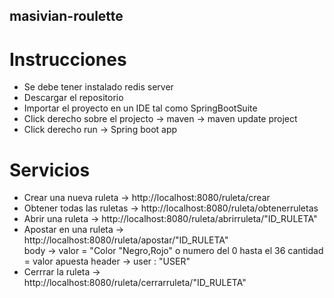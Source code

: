 ## masivian-roulette

# Instrucciones
- Se debe tener instalado redis server
- Descargar el repositorio
- Importar el proyecto en un IDE tal como SpringBootSuite
- Click derecho sobre el projecto -> maven -> maven update project
- Click derecho run -> Spring boot app

# Servicios
- Crear una nueva ruleta -> http://localhost:8080/ruleta/crear
- Obtener todas las ruletas -> http://localhost:8080/ruleta/obtenerruletas
- Abrir una ruleta -> http://localhost:8080/ruleta/abrirruleta/"ID_RULETA"
- Apostar en una ruleta -> http://localhost:8080/ruleta/apostar/"ID_RULETA"  
  body -> 
  valor = "Color "Negro,Rojo" o numero del 0 hasta el 36
  cantidad = valor apuesta
  header -> 
  user : "USER"
- Cerrrar la ruleta -> http://localhost:8080/ruleta/cerrarruleta/"ID_RULETA"
